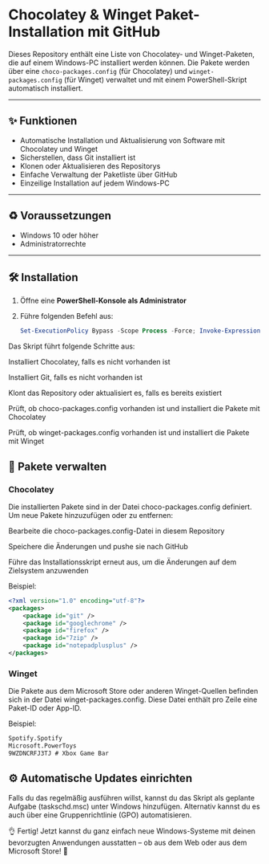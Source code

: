 # Chocolatey & Winget Paket-Installation mit GitHub

Dieses Repository enthält eine Liste von Chocolatey- und Winget-Paketen, die auf einem Windows-PC installiert werden können. Die Pakete werden über eine `choco-packages.config` (für Chocolatey) und `winget-packages.config` (für Winget) verwaltet und mit einem PowerShell-Skript automatisch installiert.

---

## ✨ Funktionen

- Automatische Installation und Aktualisierung von Software mit Chocolatey und Winget  
- Sicherstellen, dass Git installiert ist  
- Klonen oder Aktualisieren des Repositorys  
- Einfache Verwaltung der Paketliste über GitHub  
- Einzeilige Installation auf jedem Windows-PC  

---

## ♻ Voraussetzungen

- Windows 10 oder höher  
- Administratorrechte  

---

## 🛠 Installation

1. Öffne eine **PowerShell-Konsole als Administrator**
2. Führe folgenden Befehl aus:

   ```powershell
   Set-ExecutionPolicy Bypass -Scope Process -Force; Invoke-Expression ((New-Object System.Net.WebClient).DownloadString('https://raw.githubusercontent.com/ironbiff/chocolatey/main/install.ps1'))
   ``` 


Das Skript führt folgende Schritte aus:

Installiert Chocolatey, falls es nicht vorhanden ist

Installiert Git, falls es nicht vorhanden ist

Klont das Repository oder aktualisiert es, falls es bereits existiert

Prüft, ob choco-packages.config vorhanden ist und installiert die Pakete mit Chocolatey

Prüft, ob winget-packages.config vorhanden ist und installiert die Pakete mit Winget

## 📂 Pakete verwalten
### Chocolatey
Die installierten Pakete sind in der Datei choco-packages.config definiert.
Um neue Pakete hinzuzufügen oder zu entfernen:

Bearbeite die choco-packages.config-Datei in diesem Repository

Speichere die Änderungen und pushe sie nach GitHub

Führe das Installationsskript erneut aus, um die Änderungen auf dem Zielsystem anzuwenden

Beispiel:

```xml
<?xml version="1.0" encoding="utf-8"?>
<packages>
    <package id="git" />
    <package id="googlechrome" />
    <package id="firefox" />
    <package id="7zip" />
    <package id="notepadplusplus" />
</packages>
```

### Winget
Die Pakete aus dem Microsoft Store oder anderen Winget-Quellen befinden sich in der Datei winget-packages.config.
Diese Datei enthält pro Zeile eine Paket-ID oder App-ID.

Beispiel:
```xml
Spotify.Spotify
Microsoft.PowerToys
9WZDNCRFJ3TJ # Xbox Game Bar
```

## ⚙ Automatische Updates einrichten
Falls du das regelmäßig ausführen willst, kannst du das Skript als geplante Aufgabe (taskschd.msc) unter Windows hinzufügen.
Alternativ kannst du es auch über eine Gruppenrichtlinie (GPO) automatisieren.

👌 Fertig!
Jetzt kannst du ganz einfach neue Windows-Systeme mit deinen bevorzugten Anwendungen ausstatten – ob aus dem Web oder aus dem Microsoft Store! 🚀
